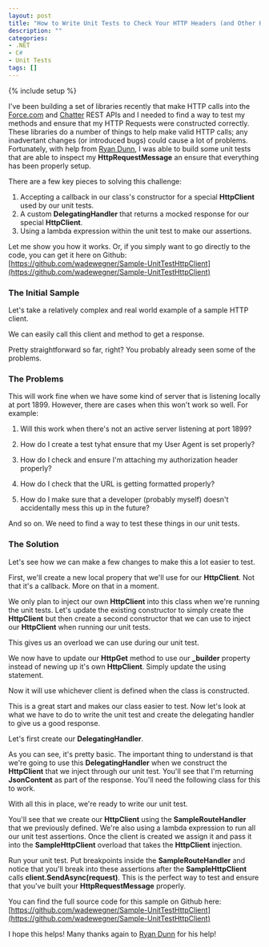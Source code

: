 ```yaml
---
layout: post
title: "How to Write Unit Tests to Check Your HTTP Headers (and Other HTTP Request Stuff) in C#"
description: ""
categories:
- .NET
- C#
- Unit Tests
tags: []
---
```

{% include setup %}

I've been building a set of libraries recently that make HTTP calls into the [Force.com](http://www.salesforce.com/us/developer/docs/api_rest/index_Left.htm#StartTopic=Content/quickstart.htm) and [Chatter](http://www.salesforce.com/us/developer/docs/chatterapi/) REST APIs and I needed to find a way to test my methods and ensure that my HTTP Requests were constructed correctly. These libraries do a number of things to help make valid HTTP calls; any inadvertant changes (or introduced bugs) could cause a lot of problems. Fortunately, with help from [Ryan Dunn](http://twitter.com/dunnry), I was able to build some unit tests that are able to inspect my **HttpRequestMessage** an ensure that everything has been properly setup.

There are a few key pieces to solving this challenge:

1. Accepting a callback in our class's constructor for a special **HttpClient** used by our unit tests.
2. A custom **DelegatingHandler** that returns a mocked response for our special **HttpClient**.
3. Using a lambda expression within the unit test to make our assertions.

Let me show you how it works. Or, if you simply want to go directly to the code, you can get it here on Github: [https://github.com/wadewegner/Sample-UnitTestHttpClient](https://github.com/wadewegner/Sample-UnitTestHttpClient)

### The Initial Sample ###

Let's take a relatively complex and real world example of a sample HTTP client.

<script src="https://gist.github.com/wadewegner/56c2c900a92056757e72.js?file=OrigSampleHttpClient.cs"></script>

We can easily call this client and method to get a response.

<script src="https://gist.github.com/wadewegner/56c2c900a92056757e72.js?file=CallingOurSampleHttpClient.cs"></script>

Pretty straightforward so far, right? You probably already seen some of the problems.

### The Problems ###

This will work fine when we have some kind of server that is listening locally at port 1899. However, there are cases when this won't work so well. For example:

1. Will this work when there's not an active server listening at port 1899?

2. How do I create a test tyhat ensure that my User Agent is set properly?

3. How do I check and ensure I'm attaching my authorization header properly?

4. How do I check that the URL is getting formatted properly?

5. How do I make sure that a developer (probably myself) doesn't accidentally mess this up in the future?

And so on. We need to find a way to test these things in our unit tests.

### The Solution ###

Let's see how we can make a few changes to make this a lot easier to test. 

First, we'll create a new local propery that we'll use for our **HttpClient**. Not that it's a callback. More on that in a moment.

<script src="https://gist.github.com/wadewegner/56c2c900a92056757e72.js?file=HttpClientProperty.cs"></script>

We only plan to inject our own **HttpClient** into this class when we're running the unit tests. Let's update the existing constructor to simply create the **HttpClient** but then create a second constructor that we can use to inject our **HttpClient** when running our unit tests.

<script src="https://gist.github.com/wadewegner/56c2c900a92056757e72.js?file=NewConstructors.cs"></script>

This gives us an overload we can use during our unit test.

We now have to update our **HttpGet** method to use our **_builder** property instead of newing up it's own **HttpClient**. Simply update the using statement.

<script src="https://gist.github.com/wadewegner/56c2c900a92056757e72.js?file=UpdatingOurClientUsingStatement.cs"></script>

Now it will use whichever client is defined when the class is constructed.

This is a great start and makes our class easier to test. Now let's look at what we have to do to write the unit test and create the delegating handler to give us a good response.

Let's first create our **DelegatingHandler**. 

<script src="https://gist.github.com/wadewegner/56c2c900a92056757e72.js?file=SampleRouteHandler.cs"></script>

As you can see, it's pretty basic. The important thing to understand is that we're going to use this **DelegatingHandler** when we construct the **HttpClient** that we inject through our unit test. You'll see that I'm returning **JsonContent** as part of the response. You'll need the following class for this to work.

<script src="https://gist.github.com/wadewegner/56c2c900a92056757e72.js?file=JsonContent.cs"></script>

With all this in place, we're ready to write our unit test.

<script src="https://gist.github.com/wadewegner/56c2c900a92056757e72.js?file=UnitTests.cs"></script>

You'll see that we create our **HttpClient** using the **SampleRouteHandler** that we previously defined. We're also using a lambda expression to run all our unit test assertions. Once the client is created we assign it and pass it into the **SampleHttpClient** overload that takes the **HttpClient** injection.

Run your unit test. Put breakpoints inside the **SampleRouteHandler** and notice that you'll break into these assertions after the **SampleHttpClient** calls **client.SendAsync(request)**. This is the perfect way to test and ensure that you've built your **HttpRequestMessage** properly.

You can find the full source code for this sample on Github here: [https://github.com/wadewegner/Sample-UnitTestHttpClient](https://github.com/wadewegner/Sample-UnitTestHttpClient)

I hope this helps! Many thanks again to [Ryan Dunn](http://twitter.com/dunnry) for his help!